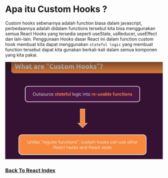 # Apa itu Custom Hooks ?

Custom hooks sebenarnya adalah function biasa dalam javascript, perbedaannya adalah didalam functions tersebut kita bisa menggunakan semua React Hooks yang tersedia seperti useState, usReducer, useEffect dan lain-lain. Penggunaan Hooks dasar React ini dalam function custom hook membuat kita dapat menggunakan `stateful logic` yang membuat function tersebut dapat kita gunakan berkali-kali dalam semua komponen yang kita pakai.

![What is Custom Hooks](../../images/what-is-custom-hooks.png)

### [Back To React Index](../../README.md)

